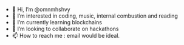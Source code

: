 - 👋 Hi, I’m @omnmhshvy
- 👀 I’m interested in coding, music, internal combustion and reading
- 🌱 I’m currently learning blockchains
- 💞️ I’m looking to collaborate on hackathons
- 📫 How to reach me : email would be ideal.

<!---
omnmhshvy/omnmhshvy is a ✨ special ✨ repository because its `README.md` (this file) appears on your GitHub profile.
You can click the Preview link to take a look at your changes.
--->

